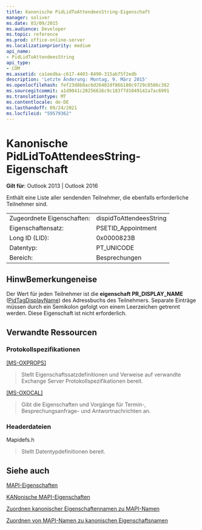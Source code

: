 ```yaml
---
title: Kanonische PidLidToAttendeesString-Eigenschaft
manager: soliver
ms.date: 03/09/2015
ms.audience: Developer
ms.topic: reference
ms.prod: office-online-server
ms.localizationpriority: medium
api_name:
- PidLidToAttendeesString
api_type:
- COM
ms.assetid: ca1eedba-c617-4403-8490-315ab75f2edb
description: 'Letzte Änderung: Montag, 9. März 2015'
ms.openlocfilehash: fef23d8b0ac6d26402df86b180c9729c0586c382
ms.sourcegitcommit: a1d9041c20256616c9c183f7d1049142a7ac6991
ms.translationtype: MT
ms.contentlocale: de-DE
ms.lasthandoff: 09/24/2021
ms.locfileid: "59579362"
---
```

# <a name="pidlidtoattendeesstring-canonical-property"></a>Kanonische PidLidToAttendeesString-Eigenschaft

  
  
**Gilt für**: Outlook 2013 | Outlook 2016 
  
Enthält eine Liste aller sendenden Teilnehmer, die ebenfalls erforderliche Teilnehmer sind.
  
|||
|:-----|:-----|
|Zugeordnete Eigenschaften:  <br/> |dispidToAttendeesString  <br/> |
|Eigenschaftensatz:  <br/> |PSETID_Appointment  <br/> |
|Long ID (LID):  <br/> |0x0000823B  <br/> |
|Datentyp:  <br/> |PT_UNICODE  <br/> |
|Bereich:  <br/> |Besprechungen  <br/> |
   
## <a name="remarks"></a>HinwBemerkungeneise

Der Wert für jeden Teilnehmer ist die **eigenschaft PR_DISPLAY_NAME** ([PidTagDisplayName](pidtagdisplayname-canonical-property.md)) des Adressbuchs des Teilnehmers. Separate Einträge müssen durch ein Semikolon gefolgt von einem Leerzeichen getrennt werden. Diese Eigenschaft ist nicht erforderlich.
  
## <a name="related-resources"></a>Verwandte Ressourcen

### <a name="protocol-specifications"></a>Protokollspezifikationen

[[MS-OXPROPS]](https://msdn.microsoft.com/library/f6ab1613-aefe-447d-a49c-18217230b148%28Office.15%29.aspx)
  
> Stellt Eigenschaftssatzdefinitionen und Verweise auf verwandte Exchange Server Protokollspezifikationen bereit.
    
[[MS-OXOCAL]](https://msdn.microsoft.com/library/09861fde-c8e4-4028-9346-e7c214cfdba1%28Office.15%29.aspx)
  
> Gibt die Eigenschaften und Vorgänge für Termin-, Besprechungsanfrage- und Antwortnachrichten an.
    
### <a name="header-files"></a>Headerdateien

Mapidefs.h
  
> Stellt Datentypdefinitionen bereit.
    
## <a name="see-also"></a>Siehe auch



[MAPI-Eigenschaften](mapi-properties.md)
  
[KANonische MAPI-Eigenschaften](mapi-canonical-properties.md)
  
[Zuordnen kanonischer Eigenschaftennamen zu MAPI-Namen](mapping-canonical-property-names-to-mapi-names.md)
  
[Zuordnen von MAPI-Namen zu kanonischen Eigenschaftsnamen](mapping-mapi-names-to-canonical-property-names.md)


